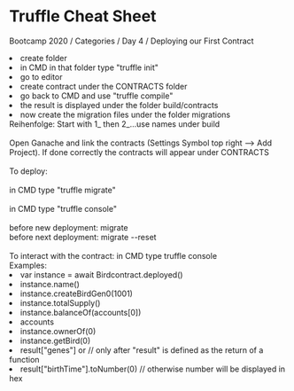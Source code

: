 # Truffle Cheat Sheet
Bootcamp 2020 / Categories / Day 4 / Deploying our First Contract
<br>
<li>create folder
<li>in CMD in that folder type "truffle init"
<li>go to editor
<li>create contract under the CONTRACTS folder
<li>go back to CMD and use "truffle compile"
<li>the result is displayed under the folder build/contracts
<br>
<li>now create the migration files under the folder migrations<br>
Reihenfolge: Start with 1_ then 2_...use names under build<br>
<br>
Open Ganache and link the contracts (Settings Symbol top right --> Add Project). If done correctly the contracts will appear under CONTRACTS<br>
<br>
To deploy:<br>
<br>in CMD type "truffle migrate"<br>
<br>in CMD type "truffle console"<br>
<br>
before new deployment: migrate <br>
before next deployment: migrate --reset<br>
<br>
To interact with the contract: in CMD type truffle console<br>
Examples:<br>
<li>var instance = await Birdcontract.deployed()
<li>instance.name()
<li>instance.createBirdGen0(1001)
<li>instance.totalSupply()
<li>instance.balanceOf(accounts[0])
<li>accounts
<li>instance.ownerOf(0)
<li>instance.getBird(0)
<li>result["genes"] or  // only after "result" is defined as the return of a function
<li>result["birthTime"].toNumber(0) // otherwise number will be displayed in hex

